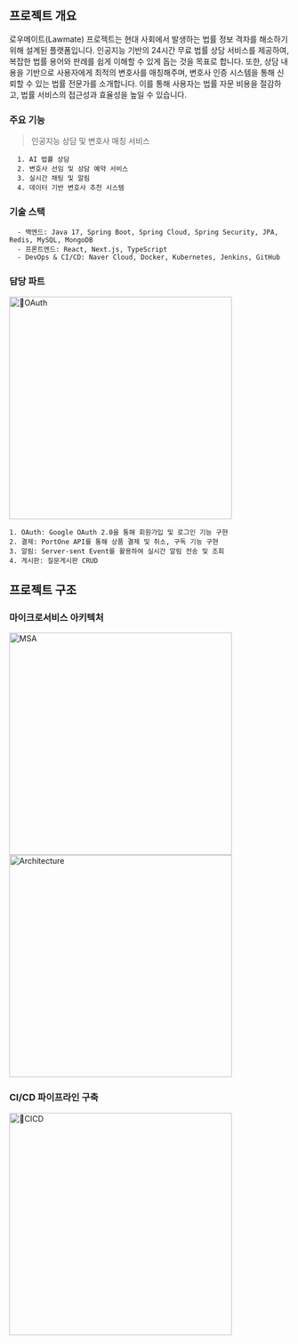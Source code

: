 ## 프로젝트 개요

로우메이트(Lawmate) 프로젝트는 현대 사회에서 발생하는 법률 정보 격차를 해소하기 위해 설계된 플랫폼입니다. 인공지능 기반의 24시간 무료 법률 상담 서비스를 제공하여, 복잡한 법률 용어와 판례를 쉽게 이해할 수 있게 돕는 것을 목표로 합니다. 또한, 상담 내용을 기반으로 사용자에게 최적의 변호사를 매칭해주며, 변호사 인증 시스템을 통해 신뢰할 수 있는 법률 전문가를 소개합니다. 이를 통해 사용자는 법률 자문 비용을 절감하고, 법률 서비스의 접근성과 효율성을 높일 수 있습니다.



### 주요 기능
  > 인공지능 상담 및 변호사 매칭 서비스

      1. AI 법률 상담
      2. 변호사 선임 및 상담 예약 서비스
      3. 실시간 채팅 및 알림
      4. 데이터 기반 변호사 추천 시스템


### 기술 스택
      - 백엔드: Java 17, Spring Boot, Spring Cloud, Spring Security, JPA, Redis, MySQL, MongoDB
      - 프론트엔드: React, Next.js, TypeScript
      - DevOps & CI/CD: Naver Cloud, Docker, Kubernetes, Jenkins, GitHub


### 담당 파트
<img src="https://github.com/user-attachments/assets/60435f21-a227-4acd-b040-3ee531d11f5d" alt="OAuth" width="400"/> <br>

    1. OAuth: Google OAuth 2.0을 통해 회원가입 및 로그인 기능 구현
    2. 결제: PortOne API를 통해 상품 결제 및 취소, 구독 기능 구현
    3. 알림: Server-sent Event를 활용하여 실시간 알림 전송 및 조회
    4. 게시판: 질문게시판 CRUD

## 프로젝트 구조

### 마이크로서비스 아키텍처
<img src="https://github.com/user-attachments/assets/55de0960-adf9-488c-b5e1-cbb82055b983" alt="MSA" width="400"/>
<img src="https://github.com/user-attachments/assets/d4259225-9409-4baa-b3ae-3d535e4dfddb" alt="Architecture" width="400"/>

### CI/CD 파이프라인 구축
<img src="https://github.com/user-attachments/assets/c64c5a1a-0346-4d92-b6fc-29218c99d21d" alt="CICD" width="400"/>
